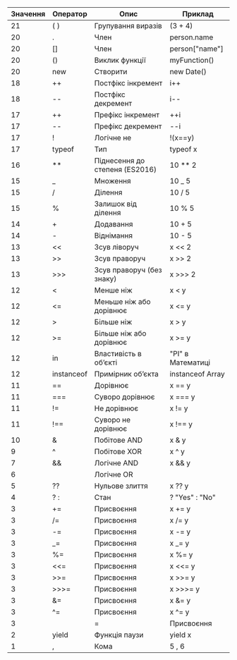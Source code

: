 | Значення | Оператор   | Опис                           | Приклад           |
| -------- | ---------- | ------------------------------ | ----------------- |
| 21       | ( )        | Групування виразів             | (3 + 4)           |
| 20       | .          | Член                           | person.name       |
| 20       | []         | Член                           | person["name"]    |
| 20       | ()         | Виклик функції                 | myFunction()      |
| 20       | new        | Створити                       | new Date()        |
| 18       | ++         | Постфікс інкремент             | i++               |
| 18       | --         | Постфікс декремент             | i--               |
| 17       | ++         | Префікс інкремент              | ++i               |
| 17       | --         | Префікс декремент              | --i               |
| 17       | !          | Логічне не                     | !(x==y)           |
| 17       | typeof     | Тип                            | typeof x          |
| 16       | \*\*       | Піднесення до степеня (ES2016) | 10 \*\* 2         |
| 15       | \_         | Множення                       | 10 \_ 5           |
| 15       | /          | Ділення                        | 10 / 5            |
| 15       | %          | Залишок від ділення            | 10 % 5            |
| 14       | +          | Додавання                      | 10 + 5            |
| 14       | -          | Віднімання                     | 10 - 5            |
| 13       | <<         | Зсув ліворуч                   | x << 2            |
| 13       | >>         | Зсув праворуч                  | x >> 2            |
| 13       | >>>        | Зсув праворуч (без знаку)      | x >>> 2           |
| 12       | <          | Менше ніж                      | x < y             |
| 12       | <=         | Меньше ніж або дорівнює        | x <= y            |
| 12       | >          | Більше ніж                     | x > y             |
| 12       | >=         | Більше ніж або дорівнює        | x >= y            |
| 12       | in         | Властивість в об’єкті          | "PI" в Математиці |
| 12       | instanceof | Примірник об’єкта              | instanceof Array  |
| 11       | ==         | Дорівнює                       | x == y            |
| 11       | ===        | Суворо дорівнює                | x === y           |
| 11       | !=         | Не дорівнює                    | x != y            |
| 11       | !==        | Суворо не дорівнює             | x !== y           |
| 10       | &          | Побітове AND                   | x & y             |
| 9        | ^          | Побітове XOR                   | x ^ y             |
| 7        | &&         | Логічне AND                    | x && y            |
| 6        |            | Логічне OR                     |                   |
| 5        | ??         | Нульове злиття                 | x ?? y            |
| 4        | ? :        | Стан                           | ? "Yes" : "No"    |
| 3        | +=         | Присвоєння                     | x += y            |
| 3        | /=         | Присвоєння                     | x /= y            |
| 3        | -=         | Присвоєння                     | x -= y            |
| 3        | \_=        | Присвоєння                     | x \_= y           |
| 3        | %=         | Присвоєння                     | x %= y            |
| 3        | <<=        | Присвоєння                     | x <<= y           |
| 3        | >>=        | Присвоєння                     | x >>= y           |
| 3        | >>>=       | Присвоєння                     | x >>>= y          |
| 3        | &=         | Присвоєння                     | x &= y            |
| 3        | ^=         | Присвоєння                     | x ^= y            |
| 3        |            | =                              | Присвоєння        |
| 2        | yield      | Функція паузи                  | yield x           |
| 1        | ,          | Кома                           | 5 , 6             |

